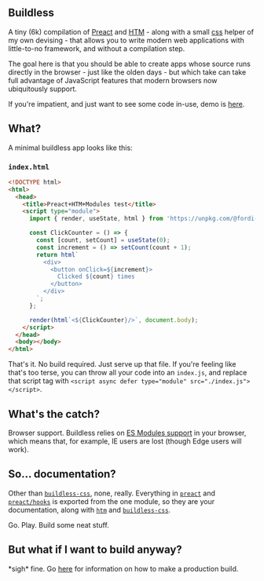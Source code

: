 Buildless
---------

A tiny (6k) compilation of [Preact](https://preactjs.com/) and
[HTM](https://github.com/developit/htm) - along with a small
[css](buildless-css.md) helper of my own devising - that allows you to write
modern web applications with little-to-no framework, and without a compilation
step.

The goal here is that you should be able to create apps whose source runs directly
in the browser - just like the olden days - but which take can take full advantage
of JavaScript features that modern browsers now ubiquitously support.

If you're impatient, and just want to see some code in-use, demo is
[here](https://fordi.github.io/buildless/).

## What?

A minimal buildless app looks like this:

### `index.html`
```html
<!DOCTYPE html>
<html>
  <head>
    <title>Preact+HTM+Modules test</title>
    <script type="module">
      import { render, useState, html } from 'https://unpkg.com/@fordi-org/buildless';

      const ClickCounter = () => {
        const [count, setCount] = useState(0);
        const increment = () => setCount(count + 1);
        return html`
          <div>
            <button onClick=${increment}>
              Clicked ${count} times
            </button>
          </div>
        `;
      };

      render(html`<${ClickCounter}/>`, document.body);
    </script>
  </head>
  <body></body>
</html>
```

That's it.  No build required.  Just serve up that file.  If you're feeling
like that's too terse, you can throw all your code into an `index.js`, and replace
that script tag with `<script async defer type="module" src="./index.js"></script>`.

## What's the catch?

Browser support.  Buildless relies on
[ES Modules support](https://developer.mozilla.org/en-US/docs/Web/JavaScript/Guide/Modules)
in your browser, which means that, for example, IE users are lost (though Edge
users will work).

## So... documentation?

Other than [`buildless-css`](buildless-css.md), none, really.  Everything in
[`preact`](https://preactjs.com/guide/v10/api-reference) and
[`preact/hooks`](https://preactjs.com/guide/v10/hooks) is exported from the
one module, so they are your documentation, along with
[`htm`](https://github.com/developit/htm) and
[`buildless-css`](buildless-css.md).

Go. Play. Build some neat stuff.

## But what if I want to build anyway?

\*sigh\* fine.  Go [here](production.md) for information on how to make a
production build.
